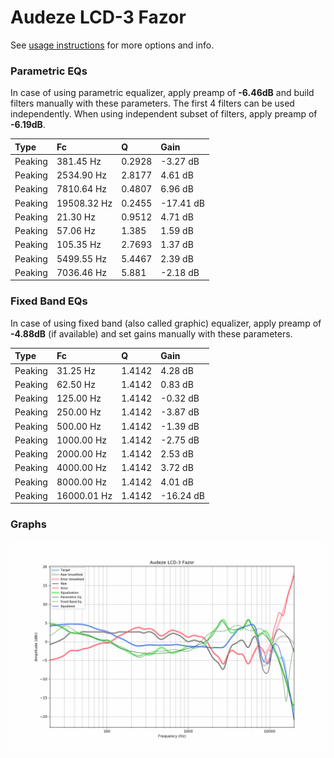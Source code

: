 # Audeze LCD-3 Fazor
See [usage instructions](https://github.com/jaakkopasanen/AutoEq#usage) for more options and info.

### Parametric EQs
In case of using parametric equalizer, apply preamp of **-6.46dB** and build filters manually
with these parameters. The first 4 filters can be used independently.
When using independent subset of filters, apply preamp of **-6.19dB**.

| Type    | Fc          |      Q | Gain      |
|:--------|:------------|:-------|:----------|
| Peaking | 381.45 Hz   | 0.2928 | -3.27 dB  |
| Peaking | 2534.90 Hz  | 2.8177 | 4.61 dB   |
| Peaking | 7810.64 Hz  | 0.4807 | 6.96 dB   |
| Peaking | 19508.32 Hz | 0.2455 | -17.41 dB |
| Peaking | 21.30 Hz    | 0.9512 | 4.71 dB   |
| Peaking | 57.06 Hz    | 1.385  | 1.59 dB   |
| Peaking | 105.35 Hz   | 2.7693 | 1.37 dB   |
| Peaking | 5499.55 Hz  | 5.4467 | 2.39 dB   |
| Peaking | 7036.46 Hz  | 5.881  | -2.18 dB  |

### Fixed Band EQs
In case of using fixed band (also called graphic) equalizer, apply preamp of **-4.88dB**
(if available) and set gains manually with these parameters.

| Type    | Fc          |      Q | Gain      |
|:--------|:------------|:-------|:----------|
| Peaking | 31.25 Hz    | 1.4142 | 4.28 dB   |
| Peaking | 62.50 Hz    | 1.4142 | 0.83 dB   |
| Peaking | 125.00 Hz   | 1.4142 | -0.32 dB  |
| Peaking | 250.00 Hz   | 1.4142 | -3.87 dB  |
| Peaking | 500.00 Hz   | 1.4142 | -1.39 dB  |
| Peaking | 1000.00 Hz  | 1.4142 | -2.75 dB  |
| Peaking | 2000.00 Hz  | 1.4142 | 2.53 dB   |
| Peaking | 4000.00 Hz  | 1.4142 | 3.72 dB   |
| Peaking | 8000.00 Hz  | 1.4142 | 4.01 dB   |
| Peaking | 16000.01 Hz | 1.4142 | -16.24 dB |

### Graphs
![](./Audeze%20LCD-3%20Fazor.png)